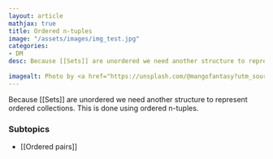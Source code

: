 ```yaml
---
layout: article
mathjax: true
title: Ordered n-tuples
image: "/assets/images/img_test.jpg"
categories:
- DM
desc: Because [[Sets]] are unordered we need another structure to represent ordered collections. This is done using ordered n-tuples.
 
imagealt: Photo by <a href="https://unsplash.com/@mangofantasy?utm_source=unsplash&utm_medium=referral&utm_content=creditCopyText">Tim Johnson</a> on <a href="https://unsplash.com/s/photos/logic?utm_source=unsplash&utm_medium=referral&utm_content=creditCopyText">Unsplash</a>
---
```

Because [[Sets]] are unordered we need another structure to represent ordered collections. This is done using ordered n-tuples.

### Subtopics
- [[Ordered pairs]]
